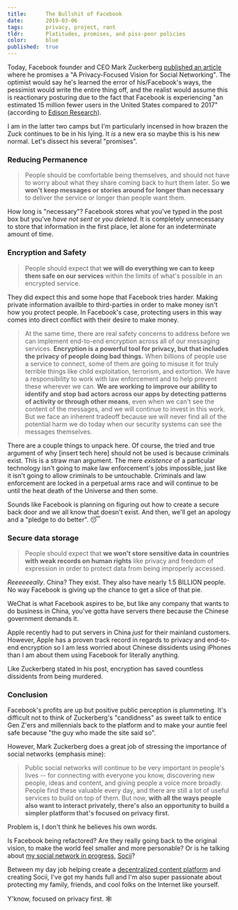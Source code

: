 ```yaml
---
title:      The Bullshit of Facebook
date:       2019-03-06
tags:       privacy, project, rant
tldr:       Platitudes, promises, and piss-poor policies
color:      blue
published:  true
---
```


Today, Facebook founder and CEO Mark Zuckerberg [published an article](https://www.facebook.com/notes/mark-zuckerberg/a-privacy-focused-vision-for-social-networking/10156700570096634) where he promises a "A Privacy-Focused Vision for Social Networking". The optimist would say he's learned the error of his/Facebook's ways, the pessimist would write the entire thing off, and the realist would assume this is reactionary posturing due to the fact that Facebook is experiencing "an estimated 15 million fewer users in the United States compared to 2017" (according to [Edison Research](https://www.marketplace.org/2019/03/06/tech/exclusive-look-numbers-showing-users-leaving-facebook-by-the-millions)).

I am in the latter two camps but I'm particularly incensed in how brazen the Zuck continues to be in his lying. It _is_ a new era so maybe this is his new normal. Let's dissect his several "promises".



### Reducing Permanence

> People should be comfortable being themselves, and should not have to worry about what they share coming back to hurt them later. So **we won't keep messages or stories around for longer than necessary** to deliver the service or longer than people want them.

How long is "necessary"? Facebook stores what you've typed in the post box but you've _have not sent_ or _you deleted_. It is completely unnecessary to store that information in the first place, let alone for an indeterminate amount of time.



### Encryption and Safety

> People should expect that **we will do everything we can to keep them safe on our services** within the limits of what's possible in an encrypted service.

They did expect this and some hope that Facebook tries harder. Making private information availble to third-parties in order to make money isn't how you protect people. In Facebook's case, protecting users in this way comes into direct conflict with their desire to make money.

> At the same time, there are real safety concerns to address before we can implement end-to-end encryption across all of our messaging services. **Encryption is a powerful tool for privacy, but that includes the privacy of people doing bad things.** When billions of people use a service to connect, some of them are going to misuse it for truly terrible things like child exploitation, terrorism, and extortion. We have a responsibility to work with law enforcement and to help prevent these wherever we can. **We are working to improve our ability to identify and stop bad actors across our apps by detecting patterns of activity or through other means**, even when we can't see the content of the messages, and we will continue to invest in this work. But we face an inherent tradeoff because we will never find all of the potential harm we do today when our security systems can see the messages themselves.

There are a couple things to unpack here. Of course, the tried and true argument of why [insert tech here] should not be used is because criminals exist. This is a straw man argument. The mere _existence_ of a particular technology isn't going to make law enforcement's jobs impossible, just like it isn't going to allow criminals to be untouchable. Criminals and law enforcement are locked in a perpetual arms race and will continue to be until the heat death of the Universe and then some.

Sounds like Facebook is planning on figuring out how to create a secure back door and we all know that doesn't exist. And then, we'll get an apology and a "pledge to do better". 😴



### Secure data storage
> People should expect that **we won't store sensitive data in countries with weak records on human rights** like privacy and freedom of expression in order to protect data from being improperly accessed.

_Reeeeeeally_. China? They exist. They also have nearly 1.5 BILLION people. No way Facebook is giving up the chance to get a slice of that pie.

WeChat is what Facebook aspires to be, but like any company that wants to do business in China, you've gotta have servers there because the Chinese government demands it.

Apple recently had to put servers in China _just_ for their mainland customers. However, Apple has a proven track record in regards to privacy and end-to-end encryption so I am less worried about Chinese dissidents using iPhones than I am about them using Facebook for literally anything.

Like Zuckerberg stated in his post, encryption has saved countless dissidents from being murdered.



### Conclusion

Facebook's profits are up but positive public perception is plummeting. It's difficult not to think of Zuckerberg's "candidness" as sweet talk to entice Gen Z'ers and millennials back to the platform and to make your auntie feel safe because "the guy who made the site said so".

However, Mark Zuckerberg does a great job of stressing the importance of social networks (emphasis mine):

> Public social networks will continue to be very important in people's lives -- for connecting with everyone you know, discovering new people, ideas and content, and giving people a voice more broadly. People find these valuable every day, and there are still a lot of useful services to build on top of them. But now, **with all the ways people also want to interact privately, there's also an opportunity to build a simpler platform that's focused on privacy first.**

Problem is, I don't think he believes his own words.

Is Facebook being refactored? Are they really going back to the original vision, to make the world feel smaller and more personable? Or is he talking about [my social network in progress](/thoughts/2017/who-creates-social-networks), [Socii](https://socii.network)?

Between my day job helping create a [decentralized content platform](https://lbry.tech) and creating Socii, I've got my hands full and I'm also super passionate about protecting my family, friends, and cool folks on the Internet like yourself.

Y'know, focused on privacy first. 🕸

